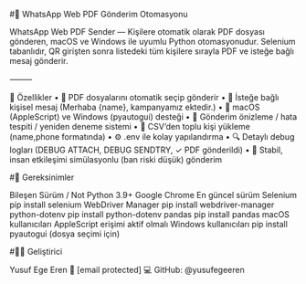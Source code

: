 #📎 WhatsApp Web PDF Gönderim Otomasyonu

WhatsApp Web PDF Sender — Kişilere otomatik olarak PDF dosyası gönderen, macOS ve Windows ile uyumlu Python otomasyonudur.
Selenium tabanlıdır, QR girişten sonra listedeki tüm kişilere sırayla PDF ve isteğe bağlı mesaj gönderir.

⸻

🚀 Özellikler
	•	📄 PDF dosyalarını otomatik seçip gönderir
	•	💬 İsteğe bağlı kişisel mesaj (Merhaba {name}, kampanyamız ektedir.)
	•	🧩 macOS (AppleScript) ve Windows (pyautogui) desteği
	•	🔁 Gönderim önizleme / hata tespiti / yeniden deneme sistemi
	•	🧠 CSV’den toplu kişi yükleme (name,phone formatında)
	•	⚙️ .env ile kolay yapılandırma
	•	🔍 Detaylı debug logları (DEBUG ATTACH, DEBUG SENDTRY, ✓ PDF gönderildi)
	•	💪 Stabil, insan etkileşimi simülasyonlu (ban riski düşük) gönderim

#🧰 Gereksinimler

Bileşen
Sürüm / Not
Python
3.9+
Google Chrome
En güncel sürüm
Selenium
pip install selenium
WebDriver Manager
pip install webdriver-manager
python-dotenv
pip install python-dotenv
pandas
pip install pandas
macOS kullanıcıları
AppleScript erişimi aktif olmalı
Windows kullanıcıları
pip install pyautogui (dosya seçimi için)


#👨‍💻 Geliştirici

Yusuf Ege Eren
📧 [email protected]
💻 GitHub: @yusufegeeren

